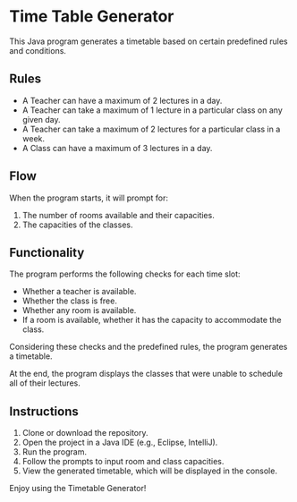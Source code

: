 # Time Table Generator
This Java program generates a timetable based on certain predefined rules and conditions.

## Rules

- A Teacher can have a maximum of 2 lectures in a day.
- A Teacher can take a maximum of 1 lecture in a particular class on any given day.
- A Teacher can take a maximum of 2 lectures for a particular class in a week.
- A Class can have a maximum of 3 lectures in a day.



## Flow

When the program starts, it will prompt for:
1. The number of rooms available and their capacities.
2. The capacities of the classes.

## Functionality

The program performs the following checks for each time slot:
- Whether a teacher is available.
- Whether the class is free.
- Whether any room is available.
- If a room is available, whether it has the capacity to accommodate the class.

Considering these checks and the predefined rules, the program generates a timetable.

At the end, the program displays the classes that were unable to schedule all of their lectures.

## Instructions

1. Clone or download the repository.
2. Open the project in a Java IDE (e.g., Eclipse, IntelliJ).
3. Run the program.
4. Follow the prompts to input room and class capacities.
5. View the generated timetable, which will be displayed in the console.

Enjoy using the Timetable Generator!
